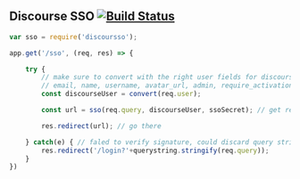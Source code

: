 ## Discourse SSO [![Build Status](https://travis-ci.org/caub/discoursso.svg?branch=master)](https://travis-ci.org/caub/discoursso)

```js
var sso = require('discoursso');

app.get('/sso', (req, res) => {

	try {
		// make sure to convert with the right user fields for discourse
		// email, name, username, avatar_url, admin, require_activation, ...
		const discourseUser = convert(req.user); 

		const url = sso(req.query, discourseUser, ssoSecret); // get redirect url

		res.redirect(url); // go there

	} catch(e) { // faled to verify signature, could discard query string as well
		res.redirect('/login?'+querystring.stringify(req.query));
	}
})

```